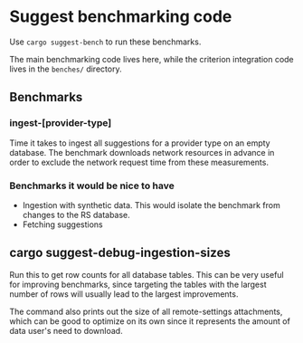 # Suggest benchmarking code

Use `cargo suggest-bench` to run these benchmarks.

The main benchmarking code lives here, while the criterion integration code lives in the `benches/`
directory.

## Benchmarks

### ingest-[provider-type]

Time it takes to ingest all suggestions for a provider type on an empty database.
The benchmark downloads network resources in advance in order to exclude the network request time
from these measurements.

### Benchmarks it would be nice to have

- Ingestion with synthetic data.  This would isolate the benchmark from changes to the RS database.
- Fetching suggestions

## cargo suggest-debug-ingestion-sizes

Run this to get row counts for all database tables.  This can be very useful for improving
benchmarks, since targeting the tables with the largest number of rows will usually lead to the
largest improvements.

The command also prints out the size of all remote-settings attachments, which can be good to
optimize on its own since it represents the amount of data user's need to download.
